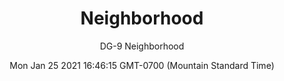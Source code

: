---
category: "wall_covering"
date: "Mon Jan 25 2021 16:46:15 GMT-0700 (Mountain Standard Time)"
description: "null"
designer: "Doug Glovaski"
href: "https://www.areaenvironments.com/doug-glovaski"
image_primary: "./img/dg+neighborhood+art.jpg"
image_secondary: "./img/DG+Neighborhood+Interior.jpg"
image_thumb: "./img/Doug+Glovaski.png"
manufacturer: "Area Environments"
slug: "/manufacturers/area_environments/wall_covering/neighborhood"
subtitle: "DG-9  Neighborhood"
tags:
  - "area_environments"
  - "wall_covering"
title: "Neighborhood"
---